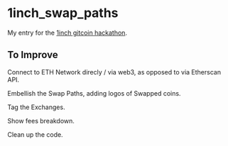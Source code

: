# 1inch_swap_paths

My entry for the [1inch gitcoin hackathon](https://gitcoin.co/issue/1inch-exchange/1inchProtocol/63/100024352).

## To Improve

Connect to ETH Network direcly / via web3, as opposed to via Etherscan API.  

Embellish the Swap Paths, adding logos of Swapped coins.

Tag the Exchanges.

Show fees breakdown.

Clean up the code.